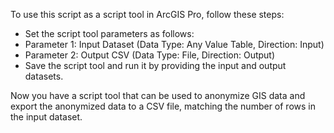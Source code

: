 To use this script as a script tool in ArcGIS Pro, follow these steps:

- Set the script tool parameters as follows:
- Parameter 1: Input Dataset (Data Type: Any Value Table, Direction: Input)
- Parameter 2: Output CSV (Data Type: File, Direction: Output)
- Save the script tool and run it by providing the input and output datasets.

Now you have a script tool that can be used to anonymize GIS data and export the anonymized data to a CSV file, matching the number of rows in the input dataset.